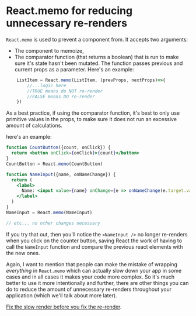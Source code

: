 # React.memo for reducing unnecessary re-renders

`React.memo` is used to prevent a component from. It accepts two arguments:
- The component to memoize,
- The comparator function (that returns a boolean) that is run to make sure it's state hasn't been mutated. The function passes previous and current props as a parameter. Here's an example:
```javascript
    ListItem = React.memo(ListItem, (prevProps, nextProps)=>{
        //...logic here
        //TRUE means do NOT re-render
        //FALSE means DO re-render
    })
```

As a best practice, if using the comparator function, it's best to only use primitive values in the props, to make sure it does not run an excessive amount of calculations.

here's an example:

```jsx
function CountButton({count, onClick}) {
  return <button onClick={onClick}>{count}</button>
}
CountButton = React.memo(CountButton)

function NameInput({name, onNameChange}) {
  return (
    <label>
      Name: <input value={name} onChange={e => onNameChange(e.target.value)} />
    </label>
  )
}
NameInput = React.memo(NameInput)

// etc... no other changes necessary
```

If you try that out, then you'll notice the `<NameInput />` no longer re-renders
when you click on the counter button, saving React the work of having to call
the `NameInput` function and compare the previous react elements with the new
ones.

Again, I want to mention that people can make the mistake of wrapping
_everything_ in `React.memo` which can actually slow down your app in some cases
and in all cases it makes your code more complex. So it's much better to use it
more intentionally and further, there are other things you can do to reduce the
amount of unnecessary re-renders throughout your application (which we'll talk
about more later).

[Fix the slow render before you fix the re-render](https://kentcdodds.com/blog/fix-the-slow-render-before-you-fix-the-re-render).

